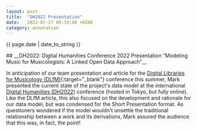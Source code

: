```yaml
---
layout: post
title:  "DH2022 Presentation"
date:   2022-07-27 09:33:48 +0200
category: annotation
---
```

<p>{{ page.date | date_to_string }}</p>
## __DH2022: Digital Humanities Conference 2022 Presentation “Modeling Music for Musicologists: A Linked Open Data Approach”__

In anticipation of our team presentation and article for the [Digital Libraries for Musicology (DLfM)](https://dl.acm.org/doi/10.1145/3543882.3543891){:target="_blank"} conference this summer, Mark presented the current state of the project's data model at the international [Digital Humanities (DH2022)](https://dh2022.adho.org/) conference (hosted in Tokyo, but fully online). Like the DLfM article, this also focused on the development and rationale for our data model, but was condensed for the Short Presentation format. As questioners wondered if the model wouldn't unsettle the traditional relationship between a work and its derivations, Mark assured the audience that this was, in fact, the point!
